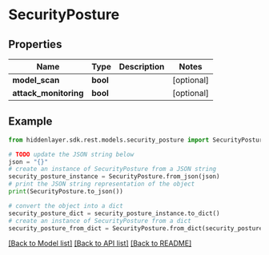 # SecurityPosture


## Properties

Name | Type | Description | Notes
------------ | ------------- | ------------- | -------------
**model_scan** | **bool** |  | [optional] 
**attack_monitoring** | **bool** |  | [optional] 

## Example

```python
from hiddenlayer.sdk.rest.models.security_posture import SecurityPosture

# TODO update the JSON string below
json = "{}"
# create an instance of SecurityPosture from a JSON string
security_posture_instance = SecurityPosture.from_json(json)
# print the JSON string representation of the object
print(SecurityPosture.to_json())

# convert the object into a dict
security_posture_dict = security_posture_instance.to_dict()
# create an instance of SecurityPosture from a dict
security_posture_from_dict = SecurityPosture.from_dict(security_posture_dict)
```
[[Back to Model list]](../README.md#documentation-for-models) [[Back to API list]](../README.md#documentation-for-api-endpoints) [[Back to README]](../README.md)


